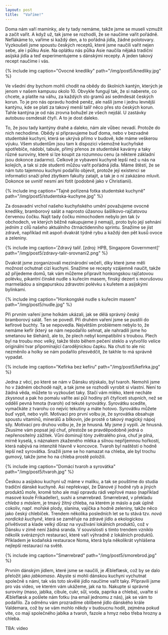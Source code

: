 ```yaml
---
layout: post
title:  "Vaříme!"
---
```


Doma nám vaří maminky, ale ty tady nemáme, takže jsme se museli vzmužit a začít vařit.
A když už, tak jsme se rozhodli, že se naučíme vařit pořádně.
Neflákáme to, vaříme si každý den, a to pořádná jídla, žádné polotovary.
Vyzkoušeli jsme spoustu českých receptů, které jsme naučili vařit nejen sebe, ale i půlku Asie.
Na oplátku nás půlka Asie naučila nějaká tradiční asijská jídla a teď experimentujeme s dánskými recepty.
A jeden takový recept naučíme i vás.

{% include img caption="Ovocné knedlíky" path="/img/post5/knedliky.jpg" %}

Ve všední dny bychom mohli chodit na obědy do školních kantýn, kterých je jenom v našem kampusu okolo 10.
Obvykle fungují tak, že si naberete, co chcete, a platíte na váhu, za každých sto gramů asi sedmdesát českých korun.
To je pro nás opravdu hodně peněz, ale našli jsme i jednu levnější kantýnu, kde se platí za takový menší talíř něco přes sto českých korun.
Tahle kantýna je od nás zrovna bohužel ze všech nejdál. U zastávky autobusu osmdesát čtyři. A to je dost daleko.

To, že jsou tady kantýny drahé a daleko, nám ale vůbec nevadí. Protože do nich nechodíme.
Obědy si připravujeme buď doma, nebo v bezvadné studentské kuchyni,
která se ukrývá přímo v budově, kde máme veškerou výuku.
Všem studentům jsou tam k dispozici všemožné kuchyňské spotřebiče, nádobí, tabule, přímý přenos ze studentské kavárny a taky různé suroviny, které si lze koupit za rozumnou cenu (a některé základní jsou dokonce zadarmo).
Celkově je vybavení kuchyně lepší než u nás na kolejích, a tak si zde studenti můžou vařit pořádná jídla.
Máme štěstí, že se nám tuto tajemnou kuchyni podařilo objevit, protože její existenci se informatici snaží před zbytkem fakulty zatajit, a tak je o ní zakázáno mluvit. Dokonce se uvnitř nesmí ani fotit (podobně jako v Christianii).

{% include img caption="Tajně pořízená fotka studentské kuchyně" path="/img/post5/studentska-kuchyne.jpg" %}

Za dosavadní vrchol našeho kuchyňského umění považujeme ovocné knedlíky, bramborový salát a naprosto úžasnou šašlíkovo-rajčatovou červenou čočku.
Najít tady čočku mimochodem nebylo jen tak (v obchodech, ve kterých běžně nakupujeme ji nemají), proto bylo její sehnání jedním z cílů našeho aktuálního čtrnáctidenního sprintu.
Snažíme se jíst zdravě, například mít aspoň dvakrát týdně rybu a každý den pět kusů ovoce a zeleniny.

{% include img caption='Zdravý talíř. [zdroj: HPB, Singapore Government]' path="/img/post5/zdravy-talir-srovnani2.png" %}


Dvakrát jsme zorganizovali mezinárodní večeři, díky které jsme měli možnost ochutnat cizí kuchyni.
Snažíme se recepty vzájemně naučit, takže až přijedeme domů, tak vám můžeme připravit honkongskou rajčatovou polévku, pikantní čínské nudle s kuřecím masem, finský dezert s morušovou marmeládou a singapurskou zdravotní polévku s kuřetem a asijskými bylinkami.

{% include img caption="Honkongské nudle s kuřecím masem" path="/img/post5/nudle.jpg" %}

Při prvním vaření jsme holkám ukázali, jak se dělá správný český bramborový salát. Ten se povedl.
Při druhém vaření jsme se pustili do kefírové buchty. Ta se nepovedla.
Největším problémem nebylo to, že nemáme kefír (který se nám nepodařilo sehnat, ale nahradili jsme ho smetanou ke šlehání),
ale to, že plech nebyl kompatibilní s troubou.
Plech byl na troubu moc velký, takže těsto během pečení steklo a vytvořilo velice originální tvar připomínající čarodějnickou čapku.
Na chuti to ale nic nezměnilo a holky se nám podařilo přesvědčit, že takhle to má správně vypadat.

{% include img caption="Kefírka bez kefíru" path="/img/post5/kefirka.jpg" %}

Jedna z věcí, po které se nám v Dánsku stýskalo, byl tvaroh.
Nemohli jsme ho v žádném obchodě najít, a tak jsme se rozhodli vyrobit si vlastní.
Není to žádná věda, můžete to vyzkoušet taky.
Stačí vám mléko, které necháte zkysnout a pak ho pomalu vaříte asi půl hodiny při čtyřiceti stupních, než se oddělí pevná hmota (tvaroh) od tekuté syrovátky. Syrovátku scedíte, vymačkáte z tvarohu co nejvíc tekutiny a máte hotovo.
Syrovátku můžete buď vypít, nebo vylít.
Motivací pro první volbu je, že syrovátka obsahuje spoustu vitamínů, minerálů a bílkovin, jde prostě o takový magický nápoj síly.
Motivací pro druhou volbu je, že je hnusná.
My jsme ji vypili. Je hnusná. Zkusíme vám popsat její chuť, přestože se pravděpodobně jedná o nepřenositelný zážitek.
Vůni dominují tóny zvětralého piva, chuť je plná, mírně kyselá, s náznakem zkaženého mléka a silnou nepříjemnou hořkostí, která nabývá na intenzitě hlavně v koncovce.
Tvaroh byl naštěstí o hodně lepší než syrovátka.
Snažili jsme se ho namazat na chleba, ale byl trochu gumový, takže jsme ho na chleba prostě položili.

{% include img caption="Domácí tvaroh a syrovátka" path="/img/post5/tvaroh.jpg" %}

Českou a asijskou kuchyni už máme v malíku, a tak se pouštíme do studia tradiční dánské kuchyně.
Asi nepřekvapí, že Dánové jí hodně ryb a jiných produktů moře,
kromě toho ale mají opravdu rádi vepřové maso (například masové koule Frikadeller), sushi a smørrebrød.
Smørrebrød, v překladu *chleba s máslem*, je tmavý žitný chleba, na kterém je máslo a pak úplně cokoliv, např. mořské plody, slanina, vajíčka a hodně zeleniny, takže něco jako český chlebíček.
Trendem několika posledních let se tu stává tzv. *nová nordická kuchyně*, která se zaměřuje na zdravé jídlo a ekologickou přívětivost a klade velký důraz na využívání lokálních produktů, což v Dánsku v zimě není žádná sranda.
V souvislosti s tímto trendem vzniklo několik svérázných restaurací, které vaří výhradně z lokálních produktů.
Příkladem je kodaňská restaurace Noma, která byla několikrát vyhlášena nejlepší restaurací na světě.

{% include img caption="Smørrebrød" path="/img/post5/smorebrod.jpg" %}

Prvním dánským jídlem, které jsme se naučili, je Æbleflæsk, což by se dalo přeložit jako *jabkomaso*.
Abyste si mohli dánskou kuchyni vychutnat společně s námi, tak vás toto skvělé jídlo naučíme vařit taky.
Připravili jsme pro vás video, ve kterém vám ukážeme, jak na to.
Nakupte si správné suroviny (maso, jablka, cibule, cukr, sůl, voda, paprika a chleba), uvařte si Æbleflæsk a pošlete nám fotku (na email jednomu z nás), jak se vám to podařilo.
Za odměnu vám prozradíme oblíbené jídlo dánského krále Valdemara, což by se vám mohlo někdy v budoucnu hodit,
zejména pokud víte, co mají společného jablka a tvaroh, fazole a hmyz nebo třeba hrozny a chleba.

TBA: video
